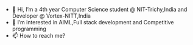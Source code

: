 - 👋 Hi, I’m a 4th year Computer Science student @ NIT-Trichy,India and Developer @ Vortex-NITT,India
- 👀 I’m interested in AIML,Full stack development and Competitive programming
- 📫 How to reach me?
